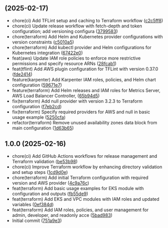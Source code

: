##  (2025-02-17)

* chore(ci) Add TFLint setup and caching to Terraform workflow ([c2c5ff8](https://github.com/lroquec/aws-eks-module/commit/c2c5ff8))
* chore(ci) Update release workflow with fetch-depth and token configuration; add versioning configura ([3799583](https://github.com/lroquec/aws-eks-module/commit/3799583))
* chore(terraform) Add Helm and Kubernetes provider configurations with version constraints ([c5010a5](https://github.com/lroquec/aws-eks-module/commit/c5010a5))
* chore(terraform) Add kubectl provider and Helm configurations for Kubernetes integration ([67422e0](https://github.com/lroquec/aws-eks-module/commit/67422e0))
* feat(aws) Update IAM role policies to enforce more restrictive permissions and specify resource ARNs ([28fcab1](https://github.com/lroquec/aws-eks-module/commit/28fcab1))
* feat(tflint) Add AWS plugin configuration for TFLint with version 0.37.0 ([fde2414](https://github.com/lroquec/aws-eks-module/commit/fde2414))
* feature(karpenter) Add Karpenter IAM roles, policies, and Helm chart configuration ([59671e7](https://github.com/lroquec/aws-eks-module/commit/59671e7))
* feature(terraform) Add Helm releases and IAM roles for Metrics Server, AWS Load Balancer Controller, ([65b94d5](https://github.com/lroquec/aws-eks-module/commit/65b94d5))
* fix(terraform) Add null provider with version 3.2.3 to Terraform configuration ([f7eb2cd](https://github.com/lroquec/aws-eks-module/commit/f7eb2cd))
* fix(terraform) Specify required providers for AWS and null in basic usage example ([5250cfa](https://github.com/lroquec/aws-eks-module/commit/5250cfa))
* refactor(terraform) Remove unused availability zones data block from main configuration ([1d63b65](https://github.com/lroquec/aws-eks-module/commit/1d63b65))



## 1.0.0 (2025-02-16)

* chore(ci) Add GitHub Actions workflows for release management and Terraform validation ([be53b98](https://github.com/lroquec/aws-eks-module/commit/be53b98))
* chore(ci) Improve Terraform workflow by enhancing directory validation and setup steps ([1cd9d0e](https://github.com/lroquec/aws-eks-module/commit/1cd9d0e))
* chore(terraform) Add initial Terraform configuration with required version and AWS provider ([4c9a76c](https://github.com/lroquec/aws-eks-module/commit/4c9a76c))
* feat(terraform) Add basic usage examples for EKS module with configuration and outputs ([fb55de9](https://github.com/lroquec/aws-eks-module/commit/fb55de9))
* feat(terraform) Add EKS and VPC modules with IAM roles and updated variables ([0ef384d](https://github.com/lroquec/aws-eks-module/commit/0ef384d))
* feat(terraform) Add IAM roles, policies, and user management for admin, developer, and readonly acce ([5bad983](https://github.com/lroquec/aws-eks-module/commit/5bad983))
* Initial commit ([751a9e3](https://github.com/lroquec/aws-eks-module/commit/751a9e3))



